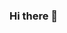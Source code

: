 ### Hi there 👋

<!--
**Karolczaq/Karolczaq** is a ✨ _special_ ✨ repository because its `README.md` (this file) appears on your GitHub profile.

- 🔭 I’m currently working on my website hawajska.eu
- 🌱 I’m currently trying to learn JavaScript
- ⚡ Fun fact: The first version of Minecraft was created in just six days
